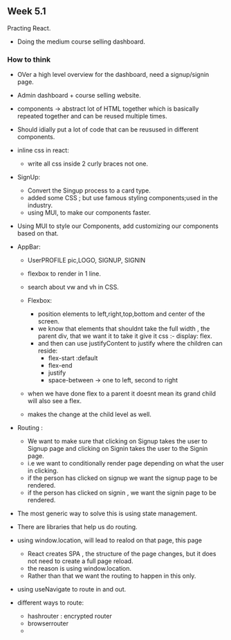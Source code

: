 
## Week 5.1 
Practing React.

- Doing the medium course selling dashboard.

### How to think 
- OVer a high level overview for the dashboard, need a signup/signin page.
- Admin dashboard + course selling website.
- components -> abstract lot of HTML together which is basically repeated together and can be reused multiple times.
- Should idially put a lot of code that can be reusused in different components.
- inline css in react:
  - write all css inside 2 curly braces not one.
  
- SignUp:
  - Convert the Singup process to a card type.
  - added some CSS ; but use famous styling components;used in the industry.
  - using MUI, to make our components faster.

- Using MUI to style our Components, add customizing our components based on that.

- AppBar:
  - UserPROFILE pic,LOGO, SIGNUP, SIGNIN
  - flexbox to render in 1 line.
  - search about vw and vh in CSS.
  - Flexbox:
    - position elements to left,right,top,bottom and center of the screen.
    - we know that elements that shouldnt take the full width , the parent div, that we want it to take it give it css :- display: flex.
    - and then can use justifyContent to justify where the children can reside:
      - flex-start :default 
      - flex-end 
      - justify
      - space-between -> one to left, second to right 

  - when we have done flex to a parent it doesnt mean its grand child will also see a flex.
  - makes the change at the child level as well.

- Routing :
  - We want to make sure that clicking on Signup takes the user to Signup page and clicking on Signin takes the user to the Signin page.
  - i.e we want to conditionally render page depending on what the user in clicking.
  - if the person has clicked on signup we want the signup page to be rendered.
  - if the person has clicked on signin , we want the signin page to be rendered.

- The most generic way to solve this is using state management.
- There are libraries that help us do routing.

- using window.location, will lead to realod on that page, this page 
  - React creates SPA , the structure of the page changes, but it does not need to create a full page reload.
  - the reason is using window.location.
  - Rather than that we want the routing to happen in this only.

- using useNavigate to route in and out.

- different ways to route:
  - hashrouter : encrypted router
  - browserrouter
  - 